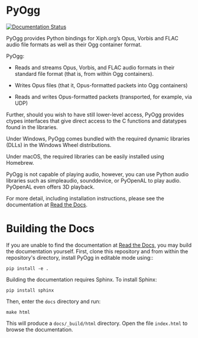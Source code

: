 # PyOgg

[![Documentation Status](https://readthedocs.org/projects/pyogg/badge/?version=latest)](https://pyogg.readthedocs.io/en/latest/?badge=latest)

PyOgg provides Python bindings for Xiph.org’s Opus, Vorbis and FLAC
audio file formats as well as their Ogg container format.

PyOgg:

- Reads and streams Opus, Vorbis, and FLAC audio formats in their
  standard file format (that is, from within Ogg containers).

- Writes Opus files (that it, Opus-formatted packets into Ogg
  containers)

- Reads and writes Opus-formatted packets (transported, for example,
  via UDP)

Further, should you wish to have still lower-level access, PyOgg
provides ctypes interfaces that give direct access to the C functions
and datatypes found in the libraries.

Under Windows, PyOgg comes bundled with the required dynamic libraries
(DLLs) in the Windows Wheel distributions.

Under macOS, the required libraries can be easily installed using
Homebrew.

PyOgg is not capable of playing audio, however, you can use Python
audio libraries such as simpleaudio, sounddevice, or PyOpenAL to play
audio. PyOpenAL even offers 3D playback.

For more detail, including installation instructions, please see the
documentation at [Read the
Docs](https://pyogg.readthedocs.io/en/latest/).


Building the Docs
=================

If you are unable to find the documentation at [Read the
Docs](https://pyogg.readthedocs.io/en/latest/), you may build the
documentation yourself.  First, clone this repository and from within
the repository's directory, install PyOgg in editable mode using::

    pip install -e .
      
Building the documentation requires Sphinx.  To install Sphinx:

    pip install sphinx

Then, enter the `docs` directory and run:

    make html

This will produce a `docs/_build/html` directory.  Open the file
`index.html` to browse the documentation.
